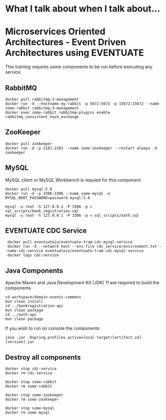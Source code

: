 # What I talk about when I talk about...
# Microservices Oriented Architectures - Event Driven Architectures using EVENTUATE

This training requires some components to be run before executing any service.

## RabbitMQ

```shell
docker pull rabbitmq:3-management
docker run -d --hostname my-rabbit -p 5672:5672 -p 15672:15672 --name some-rabbit rabbitmq:3-management
docker exec some-rabbit rabbitmq-plugins enable rabbitmq_consistent_hash_exchange
```

## ZooKeeper

```shell
docker pull zookeeper
docker run -d -p 2181:2181 --name some-zookeeper --restart always -d zookeeper
```

## MySQL

MySQL client or MySQL Workbench is requied for this component

```shell
docker pull mysql:5.6
docker run -d -p 3306:3306 --name some-mysql -e MYSQL_ROOT_PASSWORD=password mysql:5.6

mysql -u root -h 127.0.0.1 -P 3306 -p < sql_scripts/bank_registration.sql
mysql -u root -h 127.0.0.1 -P 3306 -p < sql_scripts/oath.sql
```

## EVENTUATE CDC Service
```shell
 docker pull eventuateio/eventuate-tram-cdc-mysql-service
 docker run -d --network host --env-file cdc_service/environment.txt --name cdc-service eventuateio/eventuate-tram-cdc-mysql-service
 docker logs cdc-service
```

## Java Components

Apache Maven and Java Development Kit (JDK) 11 are required to build the components

```shell
cd workspace/domain-events-commons
mvn clean install
cd ../bankregistration-api
mvn clean package
cd ../oath-api
mvn clean package
```

If you wish to run on console the components:

```shell
java -jar -Dspring.profiles.active=local target/[artifact-id]-[version].jar
```


## Destroy all components
```shell
docker stop cdc-service
docker rm cdc-service

docker stop some-rabbit
docker rm some-rabbit

docker stop some-zookeeper
docker rm some-zookeeper

docker stop some-mysql
docker rm some-mysql

```
